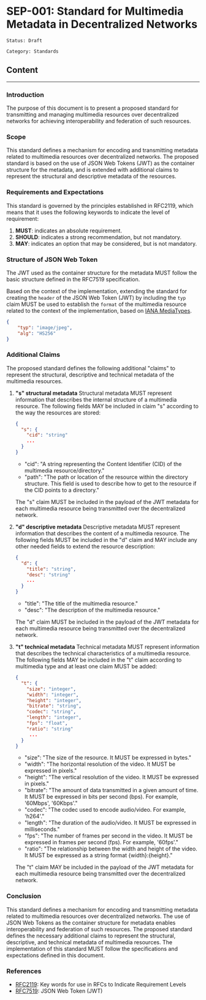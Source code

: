 # SEP-001: Standard for Multimedia Metadata in Decentralized Networks

```text
Status: Draft
```

```text
Category: Standards
```

## Content

---

### Introduction

The purpose of this document is to present a proposed standard for transmitting and managing multimedia resources over decentralized networks for achieving interoperability and federation of such resources.

### Scope

This standard defines a mechanism for encoding and transmitting metadata related to multimedia resources over decentralized networks. The proposed standard is based on the use of JSON Web Tokens (JWT) as the container structure for the metadata, and is extended with additional claims to represent the structural and descriptive metadata of the resources.

### Requirements and Expectations

This standard is governed by the principles established in RFC2119, which means that it uses the following keywords to indicate the level of requirement:

1. **MUST**: indicates an absolute requirement.
2. **SHOULD**: indicates a strong recommendation, but not mandatory.
3. **MAY**: indicates an option that may be considered, but is not mandatory.

### Structure of JSON Web Token

The JWT used as the container structure for the metadata MUST follow the basic structure defined in the RFC7519 specification.

Based on the context of the implementation, extending the standard for creating the `header` of the JSON Web Token (JWT) by including the `typ` claim MUST be used to establish the `format` of the multimedia resource related to the context of the implementation, based on [IANA MediaTypes](https://www.iana.org/assignments/media-types/media-types.xhtml).

```json
{
    "typ": "image/jpeg",
    "alg": "HS256"
}
```

### Additional Claims

The proposed standard defines the following additional "claims" to represent the structural, descriptive and technical metadata of the multimedia resources.

1. **"s" structural metadata**
    Structural metadata MUST represent information that describes the internal structure of a multimedia resource. The following fields MAY be included in claim "s" according to the way the resources are stored:

    ```json
    {
      "s": {
        "cid": "string"
        ...
      }
    }
    ```

    * "cid": "A string representing the Content Identifier (CID) of the multimedia resource/directory."
    * "path": "The path or location of the resource within the directory structure. This field is used to describe how to get to the resource if the CID points to a directory."

    The "s" claim MUST be included in the payload of the JWT metadata for each multimedia resource being transmitted over the decentralized network.

2. **"d" descriptive metadata**
    Descriptive metadata MUST represent information that describes the content of a multimedia resource. The following fields MUST be included in the "d" claim and MAY include any other needed fields to extend the resource description:

    ```json
    {
      "d": {
        "title": "string",
        "desc": "string"
        ...
      }
    }
    ```

    * "title": "The title of the multimedia resource."
    * "desc": "The description of the multimedia resource."

    The "d" claim MUST be included in the payload of the JWT metadata for each multimedia resource being transmitted over the decentralized network.

3. **"t" technical metadata**
    Technical metadata MUST represent information that describes the technical characteristics of a multimedia resource. The following fields MAY be included in the "t" claim according to multimedia type and at least one claim MUST be added:

    ```json
    {
      "t": {
        "size": "integer",
        "width": "integer",
        "height": "integer",
        "bitrate": "string",
        "codec": "string",
        "length": "integer",
        "fps": "float",
        "ratio": "string"
         ...
      }
    }
    ```

    * "size": "The size of the resource. It MUST be expressed in bytes."
    * "width": "The horizontal resolution of the video. It MUST be expressed in pixels."
    * "height": "The vertical resolution of the video. It MUST be expressed in pixels."
    * "bitrate": "The amount of data transmitted in a given amount of time. It MUST be expressed in bits per second (bps). For example, '60Mbps', '60Kbps'."
    * "codec": "The codec used to encode audio/video. For example, 'h264'."
    * "length": "The duration of the audio/video. It MUST be expressed in milliseconds."
    * "fps": "The number of frames per second in the video. It MUST be expressed in frames per second (fps). For example, '60fps'."
    * "ratio": "The relationship between the width and height of the video. It MUST be expressed as a string format {width}:{height}."

    The "t" claim MAY be included in the payload of the JWT metadata for each multimedia resource being transmitted over the decentralized network.

### Conclusion

This standard defines a mechanism for encoding and transmitting metadata related to multimedia resources over decentralized networks. The use of JSON Web Tokens as the container structure for metadata enables interoperability and federation of such resources. The proposed standard defines the necessary additional claims to represent the structural, descriptive, and technical metadata of multimedia resources. The implementation of this standard MUST follow the specifications and expectations defined in this document.

### References

* [RFC2119](https://www.rfc-editor.org/rfc/rfc2119): Key words for use in RFCs to Indicate Requirement Levels
* [RFC7519](https://www.rfc-editor.org/rfc/rfc7519#section-4.1): JSON Web Token (JWT)
